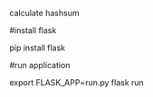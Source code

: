 calculate hashsum

#install flask

pip install flask

#run application

export FLASK_APP=run.py
flask run
